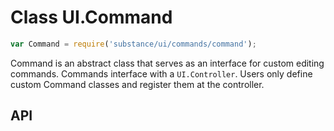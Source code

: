 # Class UI.Command 

```js
var Command = require('substance/ui/commands/command');
```

Command is an abstract class that serves as an interface for custom editing commands. Commands interface with a `UI.Controller`. Users only define custom Command classes and register them at the controller.

## API

